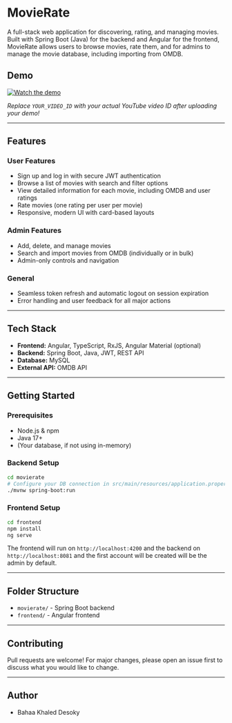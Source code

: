 # MovieRate

A full-stack web application for discovering, rating, and managing movies. Built with Spring Boot (Java) for the backend and Angular for the frontend, MovieRate allows users to browse movies, rate them, and for admins to manage the movie database, including importing from OMDB.

## Demo

[![Watch the demo](https://img.youtube.com/vi/YOUR_VIDEO_ID/0.jpg)](https://www.youtube.com/watch?v=YOUR_VIDEO_ID)

*Replace `YOUR_VIDEO_ID` with your actual YouTube video ID after uploading your demo!*

---

## Features

### User Features
- Sign up and log in with secure JWT authentication
- Browse a list of movies with search and filter options
- View detailed information for each movie, including OMDB and user ratings
- Rate movies (one rating per user per movie)
- Responsive, modern UI with card-based layouts

### Admin Features
- Add, delete, and manage movies
- Search and import movies from OMDB (individually or in bulk)
- Admin-only controls and navigation

### General
- Seamless token refresh and automatic logout on session expiration
- Error handling and user feedback for all major actions

---

## Tech Stack
- **Frontend:** Angular, TypeScript, RxJS, Angular Material (optional)
- **Backend:** Spring Boot, Java, JWT, REST API
- **Database:** MySQL
- **External API:** OMDB API

---

## Getting Started

### Prerequisites
- Node.js & npm
- Java 17+
- (Your database, if not using in-memory)

### Backend Setup
```bash
cd movierate
# Configure your DB connection in src/main/resources/application.properties
./mvnw spring-boot:run
```

### Frontend Setup
```bash
cd frontend
npm install
ng serve
```

The frontend will run on `http://localhost:4200` and the backend on `http://localhost:8081` and the first account will be created will be the admin by default.

---

## Folder Structure
- `movierate/` - Spring Boot backend
- `frontend/` - Angular frontend

---

## Contributing
Pull requests are welcome! For major changes, please open an issue first to discuss what you would like to change.

---

## Author
- Bahaa Khaled Desoky